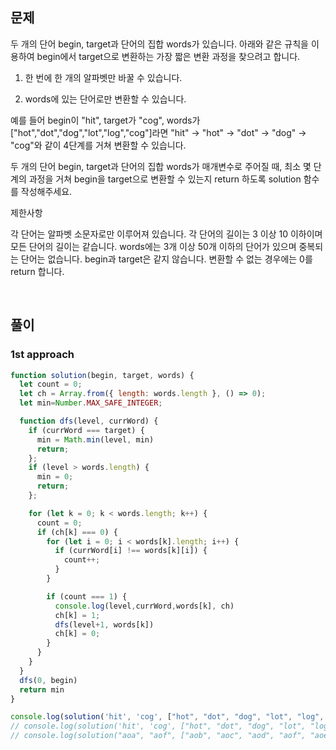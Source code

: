 
## 문제
두 개의 단어 begin, target과 단어의 집합 words가 있습니다. 아래와 같은 규칙을 이용하여 begin에서 target으로 변환하는 가장 짧은 변환 과정을 찾으려고 합니다.


1. 한 번에 한 개의 알파벳만 바꿀 수 있습니다.

2. words에 있는 단어로만 변환할 수 있습니다.

예를 들어 begin이 "hit", target가 "cog", words가 ["hot","dot","dog","lot","log","cog"]라면 "hit" -> "hot" -> "dot" -> "dog" -> "cog"와 같이 4단계를 거쳐 변환할 수 있습니다.

두 개의 단어 begin, target과 단어의 집합 words가 매개변수로 주어질 때, 최소 몇 단계의 과정을 거쳐 begin을 target으로 변환할 수 있는지 return 하도록 solution 함수를 작성해주세요.

제한사항

각 단어는 알파벳 소문자로만 이루어져 있습니다.
각 단어의 길이는 3 이상 10 이하이며 모든 단어의 길이는 같습니다.
words에는 3개 이상 50개 이하의 단어가 있으며 중복되는 단어는 없습니다.
begin과 target은 같지 않습니다.
변환할 수 없는 경우에는 0를 return 합니다.


<br>

## 풀이
### 1st approach
```js
function solution(begin, target, words) {
  let count = 0;
  let ch = Array.from({ length: words.length }, () => 0);
  let min=Number.MAX_SAFE_INTEGER;

  function dfs(level, currWord) {
    if (currWord === target) {
      min = Math.min(level, min)
      return;
    };
    if (level > words.length) {
      min = 0;
      return;
    };

    for (let k = 0; k < words.length; k++) {
      count = 0;
      if (ch[k] === 0) {
        for (let i = 0; i < words[k].length; i++) {
          if (currWord[i] !== words[k][i]) {
            count++;
          }
        }

        if (count === 1) {
          console.log(level,currWord,words[k], ch)
          ch[k] = 1;
          dfs(level+1, words[k])
          ch[k] = 0;
        }
      }
    }
  }
  dfs(0, begin)
  return min
}

console.log(solution('hit', 'cog', ["hot", "dot", "dog", "lot", "log", "cog"])) //4
// console.log(solution('hit', 'cog', ["hot", "dot", "dog", "lot", "log"]))
// console.log(solution("aoa", "aof", ["aob", "aoc", "aod", "aof", "aoe"]))

```